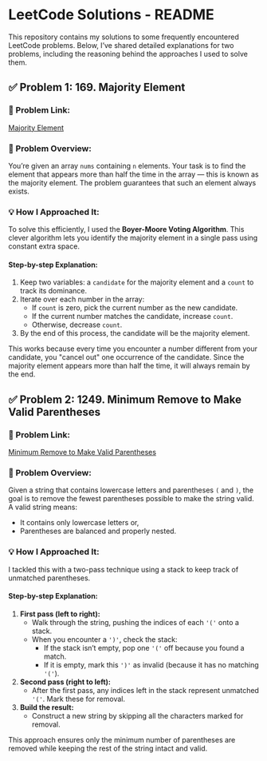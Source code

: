 # LeetCode Solutions - README

This repository contains my solutions to some frequently encountered LeetCode problems. Below, I’ve shared detailed explanations for two problems, including the reasoning behind the approaches I used to solve them.


## ✅ Problem 1: 169. Majority Element

### 🔗 Problem Link:  
[Majority Element](https://leetcode.com/problems/majority-element/)

### 📄 Problem Overview:  
You’re given an array `nums` containing `n` elements. Your task is to find the element that appears more than half the time in the array — this is known as the majority element. The problem guarantees that such an element always exists.

### 💡 How I Approached It:  
To solve this efficiently, I used the **Boyer-Moore Voting Algorithm**. This clever algorithm lets you identify the majority element in a single pass using constant extra space.

#### Step-by-step Explanation:  
1. Keep two variables: a `candidate` for the majority element and a `count` to track its dominance.  
2. Iterate over each number in the array:  
   - If `count` is zero, pick the current number as the new candidate.  
   - If the current number matches the candidate, increase `count`.  
   - Otherwise, decrease `count`.  
3. By the end of this process, the candidate will be the majority element.

This works because every time you encounter a number different from your candidate, you "cancel out" one occurrence of the candidate. Since the majority element appears more than half the time, it will always remain by the end.

## ✅ Problem 2: 1249. Minimum Remove to Make Valid Parentheses

### 🔗 Problem Link:  
[Minimum Remove to Make Valid Parentheses](https://leetcode.com/problems/minimum-remove-to-make-valid-parentheses/)

### 📄 Problem Overview:  
Given a string that contains lowercase letters and parentheses `(` and `)`, the goal is to remove the fewest parentheses possible to make the string valid. A valid string means:  
- It contains only lowercase letters or,  
- Parentheses are balanced and properly nested.

### 💡 How I Approached It:  
I tackled this with a two-pass technique using a stack to keep track of unmatched parentheses.

#### Step-by-step Explanation:  
1. **First pass (left to right):**  
   - Walk through the string, pushing the indices of each `'('` onto a stack.  
   - When you encounter a `')'`, check the stack:  
     - If the stack isn’t empty, pop one `'('` off because you found a match.  
     - If it is empty, mark this `')'` as invalid (because it has no matching `'('`).  
2. **Second pass (right to left):**  
   - After the first pass, any indices left in the stack represent unmatched `'('`. Mark these for removal.  
3. **Build the result:**  
   - Construct a new string by skipping all the characters marked for removal.

This approach ensures only the minimum number of parentheses are removed while keeping the rest of the string intact and valid.

